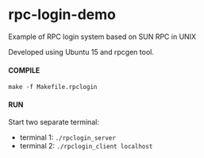 # rpc-login-demo
Example of RPC login system based on SUN RPC in UNIX

Developed using Ubuntu 15 and rpcgen tool.

#### COMPILE
`make -f Makefile.rpclogin`

#### RUN
Start two separate terminal:

* terminal 1:  `./rpclogin_server`
* terminal 2:  `./rpclogin_client localhost`
  

